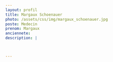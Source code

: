 ```yaml
---
layout: profil
title: Margaux Schoenauer
photo: /assets/css/img/margaux_schoenauer.jpg
poste: Medecin
prenom: Margaux
anciennete: 
description: |


  
---
```

